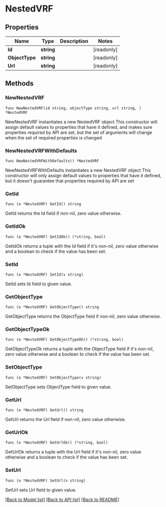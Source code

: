 # NestedVRF

## Properties

Name | Type | Description | Notes
------------ | ------------- | ------------- | -------------
**Id** | **string** |  | [readonly] 
**ObjectType** | **string** |  | [readonly] 
**Url** | **string** |  | [readonly] 

## Methods

### NewNestedVRF

`func NewNestedVRF(id string, objectType string, url string, ) *NestedVRF`

NewNestedVRF instantiates a new NestedVRF object
This constructor will assign default values to properties that have it defined,
and makes sure properties required by API are set, but the set of arguments
will change when the set of required properties is changed

### NewNestedVRFWithDefaults

`func NewNestedVRFWithDefaults() *NestedVRF`

NewNestedVRFWithDefaults instantiates a new NestedVRF object
This constructor will only assign default values to properties that have it defined,
but it doesn't guarantee that properties required by API are set

### GetId

`func (o *NestedVRF) GetId() string`

GetId returns the Id field if non-nil, zero value otherwise.

### GetIdOk

`func (o *NestedVRF) GetIdOk() (*string, bool)`

GetIdOk returns a tuple with the Id field if it's non-nil, zero value otherwise
and a boolean to check if the value has been set.

### SetId

`func (o *NestedVRF) SetId(v string)`

SetId sets Id field to given value.


### GetObjectType

`func (o *NestedVRF) GetObjectType() string`

GetObjectType returns the ObjectType field if non-nil, zero value otherwise.

### GetObjectTypeOk

`func (o *NestedVRF) GetObjectTypeOk() (*string, bool)`

GetObjectTypeOk returns a tuple with the ObjectType field if it's non-nil, zero value otherwise
and a boolean to check if the value has been set.

### SetObjectType

`func (o *NestedVRF) SetObjectType(v string)`

SetObjectType sets ObjectType field to given value.


### GetUrl

`func (o *NestedVRF) GetUrl() string`

GetUrl returns the Url field if non-nil, zero value otherwise.

### GetUrlOk

`func (o *NestedVRF) GetUrlOk() (*string, bool)`

GetUrlOk returns a tuple with the Url field if it's non-nil, zero value otherwise
and a boolean to check if the value has been set.

### SetUrl

`func (o *NestedVRF) SetUrl(v string)`

SetUrl sets Url field to given value.



[[Back to Model list]](../README.md#documentation-for-models) [[Back to API list]](../README.md#documentation-for-api-endpoints) [[Back to README]](../README.md)


